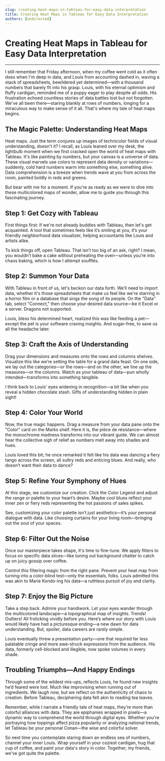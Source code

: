 ```yaml
---
slug: creating-heat-maps-in-tableau-for-easy-data-interpretation
title: Creating Heat Maps in Tableau for Easy Data Interpretation
authors: [undirected]
---
```



# Creating Heat Maps in Tableau for Easy Data Interpretation

---

I still remember that Friday afternoon, when my coffee went cold as it often does when I'm deep in data, and Louis from accounting dashed in, waving a stack of spreadsheets, bewildered yet determined—with a thousand numbers that barely fit into his grasp. Louis, with his eternal optimism and fluffy cardigan, reminded me of a puppy eager to play despite all odds. His frustration echoed countless stories of data battles lost but not forgotten. We've all been there—staring blankly at rows of numbers, longing for a miraculous way to make sense of it all. That's where my tale of heat maps begins.

## The Magic Palette: Understanding Heat Maps

Heat maps. Just the term conjures up images of technicolor fields of visual understanding, doesn't it? I recall, as Louis leaned over my desk, the lightbulb moment when we first cracked open the world of heat maps with Tableau. It's like painting by numbers, but your canvas is a universe of data. These visual marvels use colors to represent data density or variations—suddenly, cold hard numbers warm into something else, something alive. Data comprehension is a breeze when trends wave at you from across the room, painted boldly in reds and greens. 

But bear with me for a moment. If you're as ready as we were to dive into these multicolored maps of wonder, allow me to guide you through this fascinating journey.

## Step 1: Get Cozy with Tableau

First things first: if we're not already buddies with Tableau, then let's get acquainted. A tool that sometimes feels like it’s smiling at you, it’s your friendly neighborhood data visualizer, helping accountants like Louis and artists alike.

To kick things off, open Tableau. That isn’t too big of an ask, right? I mean, you wouldn’t bake a cake without preheating the oven—unless you’re into chaos baking, which is how I attempt soufflés.

## Step 2: Summon Your Data

With Tableau in front of us, let's beckon our data forth. We’ll need to import data, whether it's those spreadsheets that make us feel like we're starring in a horror film or a database that sings the song of its people. On the "Data" tab, select "Connect," then choose your desired data source—be it Excel or a server. Dragons not supported. 

Louis, bless his determined heart, realized this was like feeding a pet—except the pet is your software craving insights. And sugar-free, to save us all the headache later.

## Step 3: Craft the Axis of Understanding

Drag your dimensions and measures onto the rows and columns shelves. Visualize this like we’re setting the table for a grand data feast. On one side, we lay out the categories—or the rows—and on the other, we line up the measures—or the columns. Watch as your tableau of data—pun wholly intended—transforms into something tangible.

I think back to Louis' eyes widening in recognition—a bit like when you reveal a hidden chocolate stash. Gifts of understanding hidden in plain sight! 

## Step 4: Color Your World

Now, the true magic happens. Drag a measure from your data pane onto the "Color" card on the Marks shelf. Here it is, the pièce de résistance—where the monochrome madness transforms into our vibrant guide. We can almost hear the collective sigh of relief as numbers melt away into shades and hues.

Louis loved this bit; he once remarked it felt like his data was dancing a fiery tango across the screen, all sultry reds and enticing blues. And really, who doesn’t want their data to dance?

## Step 5: Refine Your Symphony of Hues

At this stage, we customize our creation. Click the Color Legend and adjust the range or palette to your heart’s desire. Maybe cool blues reflect your inner zen or fiery reds representing the hot passions of sales spikes.

See, customizing your color palette isn’t just aesthetics—it’s your personal dialogue with data. Like choosing curtains for your living room—bringing out the soul of your spaces.

## Step 6: Filter Out the Noise

Once our masterpiece takes shape, it's time to fine-tune. We apply filters to focus on specific data slices—like tuning out background chatter to catch up on juicy gossip over coffee.

Control this filtering magic from the right pane. Prevent your heat map from turning into a color-blind test—only the essentials, folks. Louis admitted this was akin to Marie Kondo-ing his data—a ruthless pursuit of joy and clarity.

## Step 7: Enjoy the Big Picture

Take a step back. Admire your handiwork. Let your eyes wander through the multicolored landscape—a topographical map of insights. Trends! Outliers! All frolicking vividly before you. Here’s where our story with Louis would likely have had a picturesque ending—a new dawn for data understanding. But, spoiler, data careers are rarely simple.

Louis eventually threw a presentation party—one that required far less palatable cringe and more awe-struck expressions from the audience. His data, formerly cell-blocked and illegible, now spoke volumes in every shade.

## Troubling Triumphs—And Happy Endings

Through some of the wildest mix-ups, reflects Louis, he found new insights he’d feared were lost. Much like improvising when running out of ingredients. We laugh now, but we reflect on the authenticity of chaos to creation. Before Tableau, deciphering data felt akin to reading tea leaves.

Remember, while I narrate a friendly tale of heat maps, they’re more than colorful alliances with data. They are epiphanies wrapped in pixels—a dynamic way to comprehend the world through digital eyes. Whether you're portraying how toppings affect pizza popularity or analyzing national trends, let Tableau be your personal Conan—the wise and colorful solver.

So next time you contemplate staring down an endless sea of numbers, channel your inner Louis. Wrap yourself in your coziest cardigan, hug that cup of coffee, and paint your data's story in color. Together, my friends, we've got quite the palette.